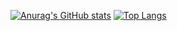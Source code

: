 [![Anurag's GitHub stats](https://github-readme-stats.vercel.app/api?username=UNIVERSAL001)](https://github.com/anuraghazra/github-readme-stats)
[![Top Langs](https://github-readme-stats.vercel.app/api/top-langs/?username=UNIVERSAL001)](https://github.com/anuraghazra/github-readme-stats)
